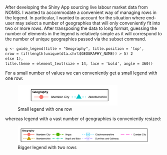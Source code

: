 After developing the Shiny App sourcing live labour market data from
NOMIS. I wanted to accommodate a convenient way of managing rows in the
legend. In particular, I wanted to account for the situation where
end-user may select a number of geographies that will only conveniently
fit into two or more rows. After transposing the data to long format,
guessing the number of elements in the legend is relatively simple as it
will correspond to the number of unique geographies passed via the
subset command.

    g <- guide_legend(title = "Geography", title.position = 'top',
    nrow = (if(length(unique(dta.chrt$GEOGRAPHY_NAME)) > 5) 2
    else 1),
    title.theme = element_text(size = 14, face = 'bold', angle = 360))

For a small number of values we can conveniently get a small legend with
one row:

<figure>
<img src="images/screen-shot-2015-03-28-at-10-32-52.png"
alt="Small legend with one row" />
<figcaption aria-hidden="true">Small legend with one row</figcaption>
</figure>

whereas legend with a vast number of geographies is conveniently
resized:

<figure>
<img src="images/screen-shot-2015-03-28-at-10-33-09.png"
alt="Bigger legend with two rows" />
<figcaption aria-hidden="true">Bigger legend with two rows</figcaption>
</figure>
